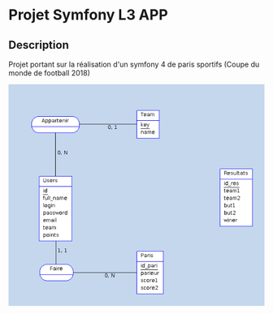 # Projet Symfony L3 APP

## Description

Projet portant sur la réalisation d'un symfony 4 de paris sportifs (Coupe du monde de football 2018)

![MCD](./mcd.png)